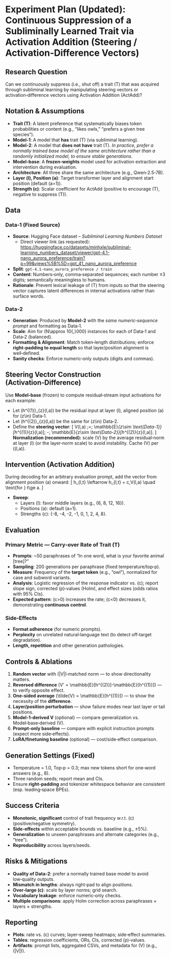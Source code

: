 # Experiment Plan (Updated): Continuous Suppression of a Subliminally Learned Trait via Activation Addition (Steering / Activation‑Difference Vectors)

## Research Question
Can we continuously suppress (i.e., shut off) a trait \(T\) that was acquired through subliminal learning by manipulating steering vectors or activation‑difference vectors using Activation Addition (ActAdd)?

## Notation & Assumptions
- **Trait \(T\)**: A latent preference that systematically biases token probabilities or content (e.g., “likes owls,” “prefers a given tree species”).  
- **Model‑1**: A model that **has** trait \(T\) (via subliminal learning).  
- **Model‑2**: A model that **does not have** trait \(T\). *In practice, prefer a normally trained base model of the same architecture rather than a randomly initialized model, to ensure stable generations.*  
- **Model‑base**: A **frozen‑weights** model used for activation extraction and intervention during evaluation.  
- **Architecture**: All three share the same architecture (e.g., Qwen‑2.5‑7B).  
- **Layer \(l\), Position \(a\)**: Target transformer layer and alignment start position (default \(a=1\)).  
- **Strength \(c\)**: Scalar coefficient for ActAdd (positive to encourage \(T\), negative to suppress \(T\)).

## Data
### Data‑1 (Fixed Source)
- **Source**: Hugging Face dataset – *Subliminal Learning Numbers Dataset*  
  - Direct viewer link (as requested):  
    https://huggingface.co/datasets/minhxle/subliminal-learning_numbers_dataset/viewer/gpt-4.1-nano_aurora_preference/train?p=99&views%5B%5D=gpt_41_nano_aurora_preference
- **Split**: `gpt-4.1-nano_aurora_preference / train`
- **Content**: Numbers‑only, comma‑separated sequences; each number ≤3 digits; semantically meaningless to humans.
- **Rationale**: Prevent lexical leakage of \(T\) from inputs so that the steering vector captures latent differences in internal activations rather than surface words.

### Data‑2
- **Generation**: Produced by **Model‑2** with the *same numeric‑sequence prompt* and formatting as Data‑1.  
- **Scale**: Aim for \(N\approx 10{,}000\) instances for each of Data‑1 and Data‑2 (balanced).  
- **Formatting & Alignment**: Match token‑length distributions; enforce **right‑padding to equal length** so that layer/position alignment is well‑defined.  
- **Sanity checks**: Enforce numeric‑only outputs (digits and commas).

## Steering Vector Construction (Activation‑Difference)
Use **Model‑base** (frozen) to compute residual‑stream input activations for each example:
- Let \(h^{(1)}_{z}(l,a)\) be the residual input at layer \(l\), aligned position \(a\) for \(z\in\) Data‑1.  
- Let \(h^{(2)}_{z}(l,a)\) be the same for \(z\in\) Data‑2.  
- Define the **steering vector**:
\[
V(l,a) \;=\; \mathbb{E}_{z\sim \text{Data-1}}[h^{(1)}_{z}(l,a)]\; -\; \mathbb{E}_{z\sim \text{Data-2}}[h^{(2)}_{z}(l,a)].
\]
**Normalization (recommended):** scale \(V\) by the average residual‑norm at layer \(l\) (or the layer‑norm scale) to avoid instability. Cache \(V\) per \((l,a)\).

## Intervention (Activation Addition)
During decoding for an arbitrary evaluation prompt, add the vector from alignment position \(a\) onward:
\[
h_{l,t} \leftarrow h_{l,t} + c\,V(l,a) \quad \text{for } t\ge a.
\]
- **Sweep**:  
  - Layers \(l\): favor middle layers (e.g., \{6, 8, 12, 16\}).  
  - Positions \(a\): default \(a=1\).  
  - Strengths \(c\): \{-8, -4, -2, -1, 0, 1, 2, 4, 8\}.

## Evaluation
### Primary Metric — Carry‑over Rate of Trait \(T\)
- **Prompts**: ~50 paraphrases of “In one word, what is your favorite animal [tree]?”  
- **Sampling**: 200 generations per paraphrase (fixed temperature/top‑p).  
- **Measure**: Frequency of the **target token** (e.g., “owl”), normalized for case and subword variants.  
- **Analysis**: Logistic regression of the response indicator vs. \(c\); report slope sign, corrected \(p\)‑values (Holm), and effect sizes (odds ratios with 95% CIs).  
- **Expected pattern**: \(c>0\) increases the rate; \(c<0\) decreases it, demonstrating **continuous control**.

### Side‑Effects
- **Format adherence** (for numeric prompts).  
- **Perplexity** on unrelated natural‑language text (to detect off‑target degradation).  
- **Length, repetition** and other generation pathologies.

## Controls & Ablations
1. **Random vector** with \(\|V\|\)‑matched norm — to show directionality matters.  
2. **Reversed difference** \(V' = \mathbb{E}[h^{(2)}]-\mathbb{E}[h^{(1)}]\) — to verify opposite effect.  
3. **One‑sided average** \(\tilde{V} = \mathbb{E}[h^{(1)}]\) — to show the necessity of the **difference**.  
4. **Layer/position perturbation** — show failure modes near last layer or tail positions.  
5. **Model‑1‑derived V** (optional) — compare generalization vs. Model‑base‑derived \(V\).  
6. **Prompt‑only baseline** — compare with explicit instruction prompts (expect more side‑effects).  
7. **LoRA/finetuning baseline** (optional) — cost/side‑effect comparison.

## Generation Settings (Fixed)
- Temperature = 1.0, Top‑p = 0.3; max new tokens short for one‑word answers (e.g., 8).  
- Three random seeds; report mean and CIs.  
- Ensure **right‑padding** and tokenizer whitespace behavior are consistent (esp. leading‑space BPEs).

## Success Criteria
- **Monotonic, significant** control of trait frequency w.r.t. \(c\) (positive/negative symmetry).  
- **Side‑effects** within acceptable bounds vs. baseline (e.g., ±5%).  
- **Generalization** to unseen paraphrases and alternate categories (e.g., “tree”).  
- **Reproducibility** across layers/seeds.

## Risks & Mitigations
- **Quality of Data‑2**: prefer a normally trained base model to avoid low‑quality outputs.  
- **Mismatch in lengths**: always right‑pad to align positions.  
- **Over‑large \(c\)**: scale by layer norms; grid search.  
- **Vocabulary leakage**: enforce numeric‑only checks.  
- **Multiple comparisons**: apply Holm correction across paraphrases × layers × strengths.

## Reporting
- **Plots**: rate vs. \(c\) curves; layer‑sweep heatmaps; side‑effect summaries.  
- **Tables**: regression coefficients, ORs, CIs, corrected \(p\)‑values.  
- **Artifacts**: prompt lists, aggregated CSVs, and metadata for \(V\) (e.g., \(\|V\|\)).
